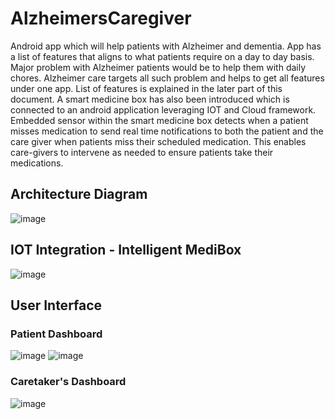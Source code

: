 # AlzheimersCaregiver
Android app which will help patients with Alzheimer and dementia. App has a list of features that aligns to what patients require on a day to day basis.  Major problem with Alzheimer patients would be to help them with daily chores. Alzheimer care targets all such problem and helps to get all features under one app. List of features is explained in the later part of this document. 
A smart medicine box has also been introduced which is connected to an android application leveraging IOT and Cloud framework. Embedded sensor within the smart medicine box detects when a patient misses medication to send real time notifications to both the patient and the care giver when patients miss their scheduled medication. This enables care-givers to intervene as needed to ensure patients take their medications. 

## Architecture Diagram
![image](https://user-images.githubusercontent.com/32632834/40327950-8e267978-5cf9-11e8-808e-b1c48672fec1.png)

## IOT Integration - Intelligent MediBox
![image](https://user-images.githubusercontent.com/32632834/40327929-735706ee-5cf9-11e8-897a-ad29d9a4cca3.png)


## User Interface
### Patient Dashboard
![image](https://user-images.githubusercontent.com/32632834/40328019-be7af39c-5cf9-11e8-92a3-6b69c2291005.png)
![image](https://user-images.githubusercontent.com/32632834/40328053-e1eb5fc4-5cf9-11e8-8e7e-34cad587c248.png)

### Caretaker's Dashboard
![image](https://user-images.githubusercontent.com/32632834/40328077-fa5d49c8-5cf9-11e8-9360-0ffc35c21629.png)

